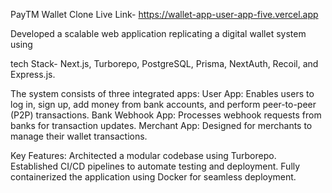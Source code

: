 PayTM Wallet Clone
Live Link- https://wallet-app-user-app-five.vercel.app


 
Developed a scalable web application replicating a digital wallet system using


tech Stack- Next.js, Turborepo, PostgreSQL, Prisma, NextAuth, Recoil, and Express.js.



The system consists of three integrated apps:
User App: Enables users to log in, sign up, add money from bank accounts, and perform peer-to-peer (P2P) transactions.
Bank Webhook App: Processes webhook requests from banks for transaction updates.
Merchant App: Designed for merchants to manage their wallet transactions.



Key Features:
Architected a modular codebase using Turborepo.
Established CI/CD pipelines to automate testing and deployment.
Fully containerized the application using Docker for seamless deployment.

